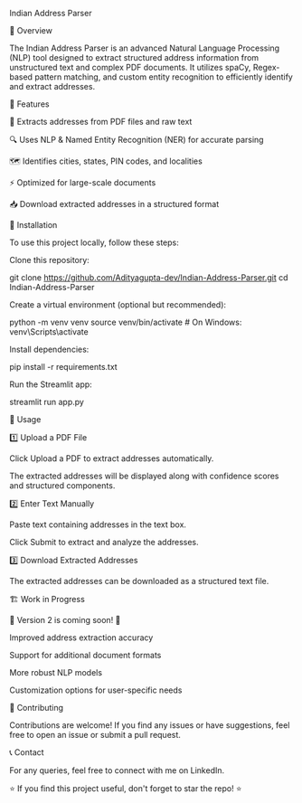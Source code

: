Indian Address Parser

📍 Overview

The Indian Address Parser is an advanced Natural Language Processing (NLP) tool designed to extract structured address information from unstructured text and complex PDF documents. It utilizes spaCy, Regex-based pattern matching, and custom entity recognition to efficiently identify and extract addresses.

🚀 Features

📄 Extracts addresses from PDF files and raw text

🔍 Uses NLP & Named Entity Recognition (NER) for accurate parsing

🗺️ Identifies cities, states, PIN codes, and localities

⚡ Optimized for large-scale documents

📥 Download extracted addresses in a structured format

🔧 Installation

To use this project locally, follow these steps:

Clone this repository:

git clone https://github.com/Adityagupta-dev/Indian-Address-Parser.git
cd Indian-Address-Parser

Create a virtual environment (optional but recommended):

python -m venv venv
source venv/bin/activate  # On Windows: venv\Scripts\activate

Install dependencies:

pip install -r requirements.txt

Run the Streamlit app:

streamlit run app.py

📂 Usage

1️⃣ Upload a PDF File

Click Upload a PDF to extract addresses automatically.

The extracted addresses will be displayed along with confidence scores and structured components.

2️⃣ Enter Text Manually

Paste text containing addresses in the text box.

Click Submit to extract and analyze the addresses.

3️⃣ Download Extracted Addresses

The extracted addresses can be downloaded as a structured text file.

🏗️ Work in Progress

🚧 Version 2 is coming soon! 🚧

Improved address extraction accuracy

Support for additional document formats

More robust NLP models

Customization options for user-specific needs

🤝 Contributing

Contributions are welcome! If you find any issues or have suggestions, feel free to open an issue or submit a pull request.

📞 Contact

For any queries, feel free to connect with me on LinkedIn.

⭐ If you find this project useful, don't forget to star the repo! ⭐

